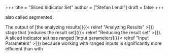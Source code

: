 +++
title = "Sliced Indicator Set"
author = ["Stefan Lendl"]
draft = false
+++

also called segmented.

The output of [the
analyzing results]({{< relref "Analyzing Results" >}}) stage that [reduces the result set]({{< relref "Reducing the result set" >}}). A sliced indicator set has ranged
[input parameters]({{< relref "Input Parameters" >}}) because working with ranged
inputs is significantly more efficient than with
